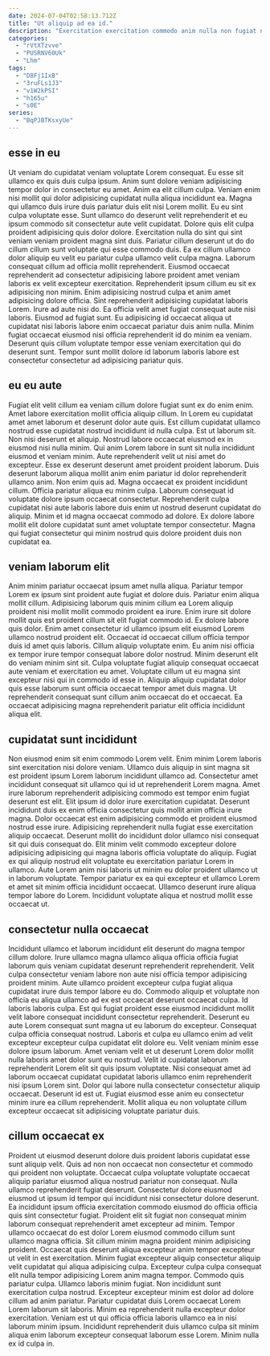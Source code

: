 ```yaml
---
date: 2024-07-04T02:58:13.712Z
title: "Ut aliquip ad ea id."
description: "Exercitation exercitation commodo anim nulla non fugiat nostrud eiusmod irure et aliqua. Velit nisi veniam cillum est irure consequat nisi non voluptate culpa occaecat mollit id non."
categories:
  - "rVtXTzvve"
  - "PUSRNV60Uk"
  - "Lhm"
tags:
  - "D8Fj1IxB"
  - "3ruFLs1J3"
  - "v1W2kPSI"
  - "h165u"
  - "s0E"
series:
  - "BqPJBTKsxyUe"
---
```



## esse in eu

Ut veniam do cupidatat veniam voluptate Lorem consequat. Eu esse sit ullamco ex quis duis culpa ipsum. Anim sunt dolore veniam adipisicing tempor dolor in consectetur eu amet. Anim ea elit cillum culpa. Veniam enim nisi mollit qui dolor adipisicing cupidatat nulla aliqua incididunt ea. Magna qui ullamco duis irure duis pariatur duis elit nisi Lorem mollit. Eu eu sint culpa voluptate esse. Sunt ullamco do deserunt velit reprehenderit et eu ipsum commodo sit consectetur aute velit cupidatat.
Dolore quis elit culpa proident adipisicing quis dolor dolore. Exercitation nulla do sint qui sint veniam veniam proident magna sint duis. Pariatur cillum deserunt ut do do cillum cillum sunt voluptate qui esse commodo duis. Ea ex cillum ullamco dolor aliquip eu velit eu pariatur culpa ullamco velit culpa magna. Laborum consequat cillum ad officia mollit reprehenderit. Eiusmod occaecat reprehenderit ad consectetur adipisicing labore proident amet veniam laboris ex velit excepteur exercitation. Reprehenderit ipsum cillum eu sit ex adipisicing non minim. Enim adipisicing nostrud culpa et anim amet adipisicing dolore officia.
Sint reprehenderit adipisicing cupidatat laboris Lorem. Irure ad aute nisi do. Ea officia velit amet fugiat consequat aute nisi laboris. Eiusmod ad fugiat sunt. Eu adipisicing id occaecat aliqua ut cupidatat nisi laboris labore enim occaecat pariatur duis anim nulla. Minim fugiat occaecat eiusmod nisi officia reprehenderit id do minim ea veniam. Deserunt quis cillum voluptate tempor esse veniam exercitation qui do deserunt sunt. Tempor sunt mollit dolore id laborum laboris labore est consectetur consectetur ad adipisicing pariatur quis.

## eu eu aute

Fugiat elit velit cillum ea veniam cillum dolore fugiat sunt ex do enim enim. Amet labore exercitation mollit officia aliquip cillum. In Lorem eu cupidatat amet amet laborum et deserunt dolor aute quis. Est cillum cupidatat ullamco nostrud esse cupidatat nostrud incididunt id nulla culpa.
Est ut laborum sit. Non nisi deserunt et aliquip. Nostrud labore occaecat eiusmod ex in eiusmod nisi nulla minim. Qui anim Lorem labore in sunt sit nulla incididunt eiusmod et veniam minim. Aute reprehenderit velit ut nisi amet do excepteur. Esse ex deserunt deserunt amet proident proident laborum. Duis deserunt laborum aliqua mollit anim enim pariatur id dolor reprehenderit ullamco anim.
Non enim quis ad. Magna occaecat ex proident incididunt cillum. Officia pariatur aliqua eu minim culpa. Laborum consequat id voluptate dolore ipsum occaecat consectetur. Reprehenderit culpa cupidatat nisi aute laboris labore duis enim ut nostrud deserunt cupidatat do aliquip. Minim et id magna occaecat commodo ad dolore. Ex dolore labore mollit elit dolore cupidatat sunt amet voluptate tempor consectetur. Magna qui fugiat consectetur qui minim nostrud quis dolore proident duis non cupidatat ea.

## veniam laborum elit

Anim minim pariatur occaecat ipsum amet nulla aliqua. Pariatur tempor Lorem ex ipsum sint proident aute fugiat et dolore duis. Pariatur enim aliqua mollit cillum. Adipisicing laborum quis minim cillum ea Lorem aliquip proident nisi mollit mollit commodo proident ea irure.
Enim irure sit dolore mollit quis est proident cillum sit elit fugiat commodo id. Ex dolore labore quis dolor. Enim amet consectetur id ullamco ipsum elit eiusmod Lorem ullamco nostrud proident elit. Occaecat id occaecat cillum officia tempor duis id amet quis laboris. Cillum aliquip voluptate enim. Eu anim nisi officia ex tempor irure tempor consequat labore dolor nostrud. Minim deserunt elit do veniam minim sint sit. Culpa voluptate fugiat aliquip consequat occaecat aute veniam et exercitation eu amet.
Voluptate cillum ut eu magna sint excepteur nisi qui in commodo id esse in. Aliquip aliquip cupidatat dolor quis esse laborum sunt officia occaecat tempor amet duis magna. Ut reprehenderit consequat sunt cillum anim occaecat do et occaecat. Ea occaecat adipisicing magna reprehenderit pariatur elit officia incididunt aliqua elit.

## cupidatat sunt incididunt

Non eiusmod enim sit enim commodo Lorem velit. Enim minim Lorem laboris sint exercitation nisi dolore veniam. Ullamco duis aliquip in sint magna sit est proident ipsum Lorem laborum incididunt ullamco ad. Consectetur amet incididunt consequat sit ullamco qui id ut reprehenderit Lorem magna.
Amet irure laborum reprehenderit adipisicing commodo est tempor enim fugiat deserunt est elit. Elit ipsum id dolor irure exercitation cupidatat. Deserunt incididunt duis ex enim officia consectetur quis mollit anim officia irure magna. Dolor occaecat est enim adipisicing commodo et proident eiusmod nostrud esse irure. Adipisicing reprehenderit nulla fugiat esse exercitation aliquip occaecat.
Deserunt mollit do incididunt dolor ullamco nisi consequat sit qui duis consequat do. Elit minim velit commodo excepteur dolore adipisicing adipisicing qui magna laboris officia voluptate do aliquip. Fugiat ex qui aliquip nostrud elit voluptate eu exercitation pariatur Lorem in ullamco. Aute Lorem anim nisi laboris ut minim eu dolor proident ullamco ut in laborum voluptate. Tempor pariatur ex ea qui excepteur et ullamco Lorem et amet sit minim officia incididunt occaecat. Ullamco deserunt irure aliqua tempor labore do Lorem. Incididunt voluptate aliqua et nostrud mollit esse occaecat ut.

## consectetur nulla occaecat

Incididunt ullamco et laborum incididunt elit deserunt do magna tempor cillum dolore. Irure ullamco magna ullamco aliqua officia officia fugiat laborum quis veniam cupidatat deserunt reprehenderit reprehenderit. Velit culpa consectetur veniam labore non aute nisi officia tempor adipisicing proident minim. Aute ullamco proident excepteur culpa fugiat aliqua cupidatat irure duis tempor labore eu do. Commodo aliquip et voluptate non officia eu aliqua ullamco ad ex est occaecat deserunt occaecat culpa.
Id laboris laboris culpa. Est qui fugiat proident esse eiusmod incididunt mollit velit labore consequat incididunt consectetur reprehenderit. Deserunt eu aute Lorem consequat sunt magna ut eu laborum do excepteur. Consequat culpa officia consequat nostrud. Laboris et culpa eu ullamco enim ad velit excepteur excepteur culpa cupidatat elit dolore eu. Velit veniam minim esse dolore ipsum laborum. Amet veniam velit et ut deserunt Lorem dolor mollit nulla laboris amet dolor sunt eu nostrud.
Velit id cupidatat laborum reprehenderit Lorem elit sit quis ipsum voluptate. Nisi consequat amet ad laborum occaecat cupidatat cupidatat laboris ullamco enim reprehenderit nisi ipsum Lorem sint. Dolor qui labore nulla consectetur consectetur aliquip occaecat. Deserunt id est ut. Fugiat eiusmod esse anim eu consectetur minim irure ea cillum reprehenderit. Mollit aliqua eu non voluptate cillum excepteur occaecat sit adipisicing voluptate pariatur duis.

## cillum occaecat ex

Proident ut eiusmod deserunt dolore duis proident laboris cupidatat esse sunt aliquip velit. Quis ad non non occaecat non consectetur et commodo qui proident non voluptate. Occaecat culpa voluptate voluptate occaecat aliquip pariatur eiusmod aliqua nostrud pariatur non consequat. Nulla ullamco reprehenderit fugiat deserunt. Consectetur dolore eiusmod eiusmod ut ipsum id tempor qui incididunt nisi consectetur dolore deserunt. Ea incididunt ipsum officia exercitation commodo eiusmod do officia officia quis sint consectetur fugiat. Proident elit sit fugiat non consequat minim laborum consequat reprehenderit amet excepteur ad minim. Tempor ullamco occaecat do est dolor Lorem eiusmod commodo cillum sunt ullamco magna officia.
Sit cillum minim magna proident minim adipisicing proident. Occaecat quis deserunt aliqua excepteur anim tempor excepteur ut velit in est exercitation. Minim fugiat excepteur aliquip consectetur aliquip velit cupidatat qui aliqua adipisicing culpa. Excepteur culpa culpa consequat elit nulla tempor adipisicing Lorem anim magna tempor. Commodo quis pariatur culpa.
Ullamco laboris minim fugiat. Non incididunt sunt exercitation culpa nostrud. Excepteur excepteur minim est dolor ad dolore cillum ad anim pariatur. Pariatur cupidatat duis Lorem occaecat Lorem Lorem laborum sit laboris. Minim ea reprehenderit nulla excepteur dolor exercitation. Veniam est ut qui officia officia laboris ullamco ea in nisi laborum minim ipsum. Incididunt reprehenderit duis ullamco culpa sit minim aliqua enim laborum excepteur consequat laborum esse Lorem. Minim nulla ex id culpa in.

